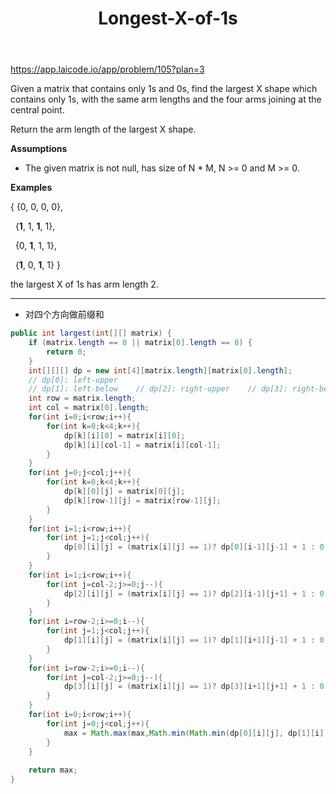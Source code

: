 ﻿---
layout: default
title: Longest-X-of-1s
narrow: true
---
https://app.laicode.io/app/problem/105?plan=3

Given a matrix that contains only 1s and 0s, find the largest X shape which contains only 1s, with the same arm lengths and the four arms joining at the central point.

Return the arm length of the largest X shape.

**Assumptions**

- The given matrix is not null, has size of N * M, N >= 0 and M >= 0.

**Examples**

{ {0, 0, 0, 0},

  {**1**, 1, **1**, 1},

  {0, **1**, 1, 1},

  {**1**, 0, **1**, 1} }

the largest X of 1s has arm length 2.
***
- 对四个方向做前缀和
```java
public int largest(int[][] matrix) {  
    if (matrix.length == 0 || matrix[0].length == 0) {  
        return 0;  
    }  
    int[][][] dp = new int[4][matrix.length][matrix[0].length];  
    // dp[0]: left-upper  
    // dp[1]: left-below    // dp[2]: right-upper    // dp[3]: right-below    int max = 0;  
    int row = matrix.length;  
    int col = matrix[0].length;  
    for(int i=0;i<row;i++){  
        for(int k=0;k<4;k++){  
            dp[k][i][0] = matrix[i][0];  
            dp[k][i][col-1] = matrix[i][col-1];  
        }  
    }  
    for(int j=0;j<col;j++){  
        for(int k=0;k<4;k++){  
            dp[k][0][j] = matrix[0][j];  
            dp[k][row-1][j] = matrix[row-1][j];  
        }  
    }  
    for(int i=1;i<row;i++){  
        for(int j=1;j<col;j++){  
            dp[0][i][j] = (matrix[i][j] == 1)? dp[0][i-1][j-1] + 1 : 0;  
        }  
    }  
    for(int i=1;i<row;i++){  
        for(int j=col-2;j>=0;j--){  
            dp[2][i][j] = (matrix[i][j] == 1)? dp[2][i-1][j+1] + 1 : 0;  
        }  
    }  
    for(int i=row-2;i>=0;i--){  
        for(int j=1;j<col;j++){  
            dp[1][i][j] = (matrix[i][j] == 1)? dp[1][i+1][j-1] + 1 : 0;  
        }  
    }  
    for(int i=row-2;i>=0;i--){  
        for(int j=col-2;j>=0;j--){  
            dp[3][i][j] = (matrix[i][j] == 1)? dp[3][i+1][j+1] + 1 : 0;  
        }  
    }  
    for(int i=0;i<row;i++){  
        for(int j=0;j<col;j++){  
            max = Math.max(max,Math.min(Math.min(dp[0][i][j], dp[1][i][j]),Math.min(dp[2][i][j],dp[3][i][j])));  
        }  
    }  
  
    return max;  
}
```